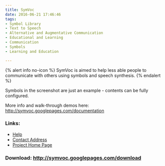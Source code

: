 ```yaml
---
title: SymVoc
date: 2016-06-21 17:46:46
tags: 
- Symbol Library
- Text to Speech
- Alternative and Augmentative Communication
- Educational and Learning
- Communication
- Symbols
- Learning and Education

---
```


{% alert info no-icon %}
SymVoc is aimed to help less able people to communicate with others using symbols and speech synthesis.
{% endalert %}

<!-- more -->

Symbols in the screenshot are just an example - contents can be fully configured.

More info and walk-through demos here: http://symvoc.googlepages.com/documentation

### Links:
- <a href="http://symvoc.googlepages.com/documentation">Help</a>
- <a href="mailto:robert.wk@gmail.com">Contact Address</a>
- <a href="http://symvoc.googlepages.com/">Project Home Page</a>

### Download: http://symvoc.googlepages.com/download 